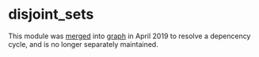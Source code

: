 # disjoint_sets

This module was [merged](https://github.com/boostorg/graph/pull/169) into
[graph](https://github.com/boostorg/graph/) in April 2019 to resolve a depencency
cycle, and is no longer separately maintained.
